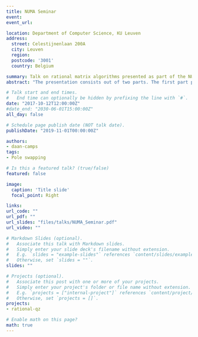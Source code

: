 ```yaml
---
title: NUMA Seminar
event: 
event_url: 

location: Department of Computer Science, KU Leuven
address:
  street: Celestijnenlaan 200A
  city: Leuven
  region: 
  postcode: '3001'
  country: Belgium

summary: Talk on rational matrix algorithms presented as part of the NUMA seminar series.
abstract: "The presentation consists out of two parts. The first part presents the connection between the well known polynomial Krylov method, commonly used as an iterative method for large scale eigenvalue problems, and the equally well known implicit QR algorithm, which is the standard direct method for small to medium sized eigenvalue problems. In the second part we consider the rational Krylov method as an iterative method for the generalized eigenvalue problem and present an analogue connection to a new, direct rational QZ method."

# Talk start and end times.
#   End time can optionally be hidden by prefixing the line with `#`.
date: "2017-10-12T12:00:00Z"
#date_end: "2030-06-01T15:00:00Z"
all_day: false

# Schedule page publish date (NOT talk date).
publishDate: "2019-11-01T00:00:00Z"

authors:
- daan-camps
tags:
- Pole swapping

# Is this a featured talk? (true/false)
featured: false

image:
  caption: 'Title slide'
  focal_point: Right

links:
url_code: ""
url_pdf: ""
url_slides: "files/talks/NUMA_Seminar.pdf"
url_video: ""

# Markdown Slides (optional).
#   Associate this talk with Markdown slides.
#   Simply enter your slide deck's filename without extension.
#   E.g. `slides = "example-slides"` references `content/slides/example-slides.md`.
#   Otherwise, set `slides = ""`.
slides: ""

# Projects (optional).
#   Associate this post with one or more of your projects.
#   Simply enter your project's folder or file name without extension.
#   E.g. `projects = ["internal-project"]` references `content/project/deep-learning/index.md`.
#   Otherwise, set `projects = []`.
projects:
- rational-qz

# Enable math on this page?
math: true
---
```

